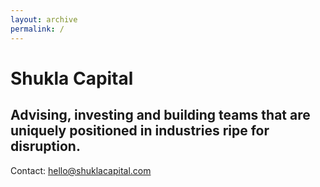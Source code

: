 ```yaml
---
layout: archive
permalink: /
---
```

<div class="home">
  <h1 class="logo">Shukla Capital</h1>
  <h2>Advising, investing and building teams that are uniquely positioned in industries ripe for disruption.</h2>
  <p>Contact: <a href="mailto:hello@shuklacapital.com">hello@shuklacapital.com</a></p>
</div>
